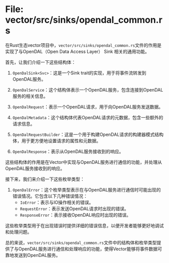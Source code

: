 # File: vector/src/sinks/opendal_common.rs

在Rust生态vector项目中，`vector/src/sinks/opendal_common.rs`文件的作用是实现了与OpenDAL（Open Data Access Layer） Sink 相关的通用功能。

首先，让我们介绍一下这些结构体：

1. `OpenDalSink<Svc>`：这是一个Sink trait的实现，用于将事件流转发到OpenDAL服务。

2. `OpenDalService`：这个结构体表示一个OpenDAL服务，包含连接到OpenDAL服务的相关信息。

3. `OpenDalRequest`：表示一个OpenDAL请求，用于向OpenDAL服务发送数据。

4. `OpenDalMetadata`：这个结构体代表OpenDAL请求的元数据，包含一些额外的请求信息。

5. `OpenDalRequestBuilder`：这是一个用于构建OpenDAL请求的构建器模式结构体，用于更方便地设置请求的属性和元数据。

6. `OpenDalResponse`：表示从OpenDAL服务接收到的响应。

这些结构体的作用是在Vector中实现与OpenDAL服务进行通信的功能，并处理从OpenDAL服务接收到的响应。

接下来，我们来介绍一下这些枚举类型：

1. `OpenDalError`：这个枚举类型表示在与OpenDAL服务进行通信时可能出现的错误情况。它包含以下几种错误情况：
   - `IoError`：表示与IO操作相关的错误。
   - `RequestError`：表示发送OpenDAL请求时出现的错误。
   - `ResponseError`：表示接收OpenDAL响应时出现的错误。

这些枚举类型用于在出现错误时提供详细的错误信息，以便开发者能够更好地调试和处理问题。

总的来说，`vector/src/sinks/opendal_common.rs`文件中的结构体和枚举类型提供了与OpenDAL服务进行通信和处理响应的功能，使得Vector能够将事件数据可靠地发送到OpenDAL服务。

